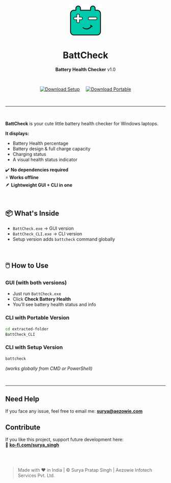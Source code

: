 <p align="center">
  <img src="https://raw.githubusercontent.com/surya-official/BattCheck/main/BattCheck%20Logo.png" alt="BattCheck Logo" width="100">
</p>

<h1 align="center">BattCheck</h1>
<p align="center"><strong>Battery Health Checker</strong> v1.0</p>
<br>
<p align="center">
  <a href="https://github.com/surya-official/BattCheck/releases/latest/download/BattCheck-Setup-x64.exe"><img src="https://img.shields.io/badge/Download%20Setup-EXE-orange?style=for-the-badge&logo=windows" alt="Download Setup"></a>
&nbsp;&nbsp;&nbsp;
<a href="https://github.com/surya-official/BattCheck/releases/latest/download/BattCheck-Portable-x64.zip"><img src="https://img.shields.io/badge/Download%20Portable-ZIP-blue?style=for-the-badge&logo=windows" alt="Download Portable"></a>
</p>
<br>

---
<br>

**BattCheck** is your cute little battery health checker for Windows laptops.  

**It displays:**
- Battery Health percentage
- Battery design & full charge capacity
- Charging status
- A visual health status indicator


✔️ **No dependencies required**  
⚡ **Works offline**  
🪶 **Lightweight GUI + CLI in one**

<br>

## 📦 What's Inside

- `BattCheck.exe` → GUI version
- `BattCheck_CLI.exe` → CLI version
- Setup version adds `battcheck` command globally

<br>

## 🖱️ How to Use

### GUI (with both versions)

- Just run `BattCheck.exe`
- Click **Check Battery Health**
- You'll see battery health status and info

### CLI with Portable Version

```bash
cd extracted-folder
BattCheck_CLI
```

### CLI with Setup Version

```bash
battcheck
```

*(works globally from CMD or PowerShell)*

<br>

---


##  Need Help

If you face any issue, feel free to email me: **surya@aezowie.com**

##  Contribute
If you like this project, support future development here:  
🍵  **[ko-fi.com/surya_singh](https://ko-fi.com/surya_singh)**

<br><br>

> Made with ❤️ in India | © Surya Pratap Singh | Aezowie Infotech Services Pvt. Ltd.
